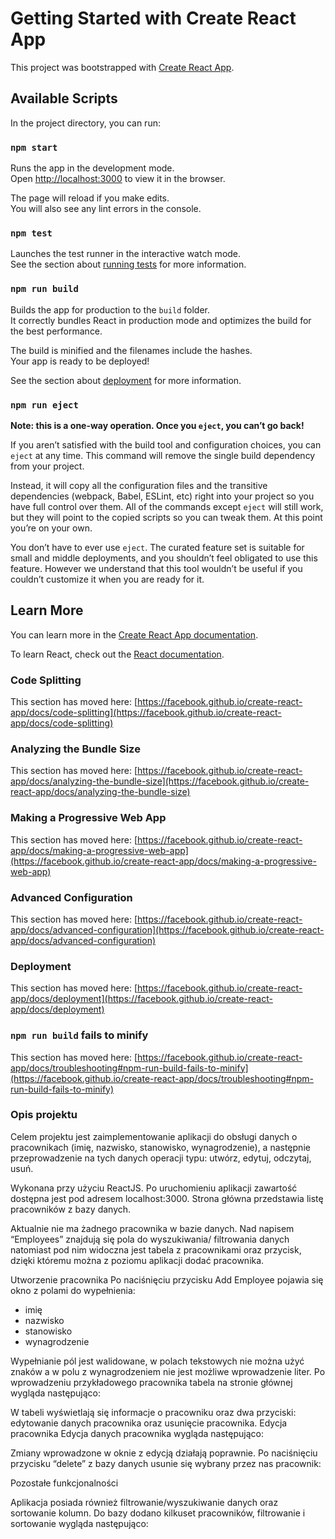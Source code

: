 # Getting Started with Create React App

This project was bootstrapped with [Create React App](https://github.com/facebook/create-react-app).

## Available Scripts

In the project directory, you can run:

### `npm start`

Runs the app in the development mode.\
Open [http://localhost:3000](http://localhost:3000) to view it in the browser.

The page will reload if you make edits.\
You will also see any lint errors in the console.

### `npm test`

Launches the test runner in the interactive watch mode.\
See the section about [running tests](https://facebook.github.io/create-react-app/docs/running-tests) for more information.

### `npm run build`

Builds the app for production to the `build` folder.\
It correctly bundles React in production mode and optimizes the build for the best performance.

The build is minified and the filenames include the hashes.\
Your app is ready to be deployed!

See the section about [deployment](https://facebook.github.io/create-react-app/docs/deployment) for more information.

### `npm run eject`

**Note: this is a one-way operation. Once you `eject`, you can’t go back!**

If you aren’t satisfied with the build tool and configuration choices, you can `eject` at any time. This command will remove the single build dependency from your project.

Instead, it will copy all the configuration files and the transitive dependencies (webpack, Babel, ESLint, etc) right into your project so you have full control over them. All of the commands except `eject` will still work, but they will point to the copied scripts so you can tweak them. At this point you’re on your own.

You don’t have to ever use `eject`. The curated feature set is suitable for small and middle deployments, and you shouldn’t feel obligated to use this feature. However we understand that this tool wouldn’t be useful if you couldn’t customize it when you are ready for it.

## Learn More

You can learn more in the [Create React App documentation](https://facebook.github.io/create-react-app/docs/getting-started).

To learn React, check out the [React documentation](https://reactjs.org/).

### Code Splitting

This section has moved here: [https://facebook.github.io/create-react-app/docs/code-splitting](https://facebook.github.io/create-react-app/docs/code-splitting)

### Analyzing the Bundle Size

This section has moved here: [https://facebook.github.io/create-react-app/docs/analyzing-the-bundle-size](https://facebook.github.io/create-react-app/docs/analyzing-the-bundle-size)

### Making a Progressive Web App

This section has moved here: [https://facebook.github.io/create-react-app/docs/making-a-progressive-web-app](https://facebook.github.io/create-react-app/docs/making-a-progressive-web-app)

### Advanced Configuration

This section has moved here: [https://facebook.github.io/create-react-app/docs/advanced-configuration](https://facebook.github.io/create-react-app/docs/advanced-configuration)

### Deployment

This section has moved here: [https://facebook.github.io/create-react-app/docs/deployment](https://facebook.github.io/create-react-app/docs/deployment)

### `npm run build` fails to minify

This section has moved here: [https://facebook.github.io/create-react-app/docs/troubleshooting#npm-run-build-fails-to-minify](https://facebook.github.io/create-react-app/docs/troubleshooting#npm-run-build-fails-to-minify)


### Opis projektu

Celem projektu jest zaimplementowanie aplikacji do obsługi danych o pracownikach (imię, nazwisko, stanowisko, wynagrodzenie), a następnie przeprowadzenie na tych danych operacji typu: utwórz, edytuj, odczytaj, usuń.


Wykonana przy użyciu ReactJS. Po uruchomieniu aplikacji zawartość dostępna jest pod adresem localhost:3000. Strona główna przedstawia listę pracowników z bazy danych. 

Aktualnie nie ma żadnego pracownika w bazie danych. Nad napisem “Employees” znajdują się pola do wyszukiwania/ filtrowania danych natomiast pod nim widoczna jest tabela z pracownikami oraz przycisk, dzięki któremu można z poziomu aplikacji dodać pracownika.

Utworzenie pracownika
Po naciśnięciu przycisku Add Employee pojawia się okno z polami do wypełnienia:
-	imię
-	nazwisko
-	stanowisko
-	wynagrodzenie


Wypełnianie pól jest walidowane, w polach tekstowych nie można użyć znaków a w polu z wynagrodzeniem nie jest możliwe wprowadzenie liter.
Po wprowadzeniu przykładowego pracownika tabela na stronie głównej wygląda następująco:



W tabeli wyświetlają się informacje o pracowniku oraz dwa przyciski: edytowanie danych pracownika oraz usunięcie pracownika.
Edycja pracownika
Edycja danych pracownika wygląda następująco:


Zmiany wprowadzone w oknie z edycją działają poprawnie.
Po naciśnięciu przycisku “delete” z bazy danych usunie się wybrany przez nas pracownik:

Pozostałe funkcjonalności

Aplikacja posiada również filtrowanie/wyszukiwanie danych oraz sortowanie kolumn. Do bazy dodano kilkuset pracowników, filtrowanie i sortowanie wygląda następująco:

